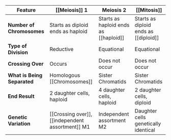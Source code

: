 | Feature                     | [[Meiosis]] 1                                    | Meiosis 2                             | [[Mitosis]]                           |
| --------------------------- | ------------------------------------------------ | ------------------------------------- | ------------------------------------- |
| **Number of Chromosomes**   | Starts as diploid ends as haploid                | Starts as haploid ends as [[haploid]] | Starts as diploid ends as [[diploid]] |
| **Type of Division**        | Reductive                                        | Equational                            | Equational                            |
| **Crossing Over**           | Occurs                                           | Does not occur                        | Does not occur                        |
| **What is Being Separated** | Homologous [[Chromosomes]]                       | Sister Chromatids                     | Sister Chromatids                     |
| **End Result**              | 2 daughter cells, haploid                        | 4 daughter cells, haploid             | 2 daughter cells, diploid             |
| **Genetic Variation**       | [[Crossing over]], [[independent assortment]] M1 | Independent assortment M2             | Daughter cells genetically identical  |
